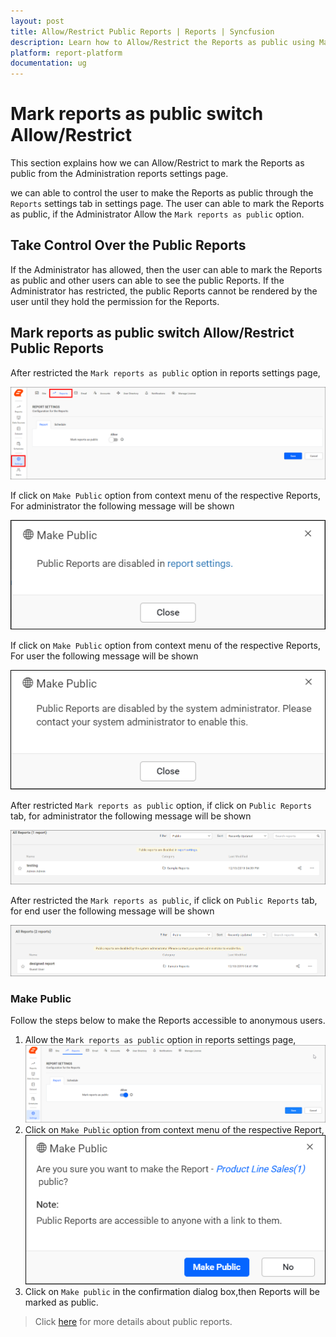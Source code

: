 ```yaml
---
layout: post
title: Allow/Restrict Public Reports | Reports | Syncfusion
description: Learn how to Allow/Restrict the Reports as public using Mark reports as public switch in reports settings page.
platform: report-platform
documentation: ug
---
```


# Mark reports as public switch Allow/Restrict

This section explains how we can Allow/Restrict to mark the Reports as public from the Administration reports settings page.

we can able to control the user to make the Reports as public through the `Reports` settings tab in settings page. The user can able to mark the Reports as public, if the Administrator Allow the `Mark reports as public` option.

## Take Control Over the Public Reports

If the Administrator has allowed, then the user can able to mark the Reports as public and other users can able to see the public Reports.
If the Administrator has restricted, the public Reports cannot be rendered by the user until they hold the permission for the Reports.

## Mark reports as public switch Allow/Restrict Public Reports

After restricted the `Mark reports as public` option in reports settings page,

![Click on reportsettings icon](/static/assets/on-premise/images/settings/report-settings.png)

If click on `Make Public` option from context menu of the respective Reports, For administrator the following message will be shown

![Click on makepublic icon](/static/assets/on-premise/images/settings/makepublic-admin.png)

If click on `Make Public` option from context menu of the respective Reports, For user the following message will be shown

![Click on makepublic icon](/static/assets/on-premise/images/settings/makepublic-user.png)

After restricted `Mark reports as public` option, if click on `Public Reports` tab, for administrator the following message will be shown

![Click on publicreport icon](/static/assets/on-premise/images/settings/publicreport-admin.png)

After restricted the `Mark reports as public`, if click on `Public Reports` tab, for end user the following message will be shown

![Click on publicreport icon](/static/assets/on-premise/images/settings/publicreport-user.png)

### Make Public

Follow the steps below to make the Reports accessible to anonymous users.

1. Allow the `Mark reports as public` option in reports settings page,
![Click on report-settings-on icon](/static/assets/on-premise/images/settings/report-settings-on.png)
2. Click on `Make Public` option from context menu of the respective Report,
![Click on makepublic icon](/static/assets/on-premise/images/settings/makepublic.png)
3. Click on `Make public` in the confirmation dialog box,then Reports will be marked as public.

> Click [here](/on-premise/manage-content/reports/public-report/) for more details about public reports.